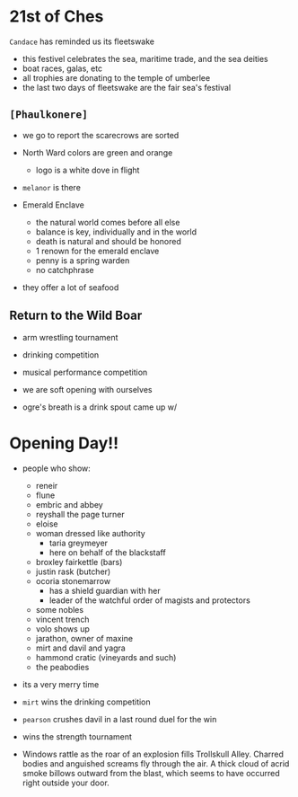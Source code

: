 # 21st of Ches
`Candace` has reminded us its fleetswake
- this festivel celebrates the sea, maritime trade, and the sea deities
- boat races, galas, etc
- all trophies are donating to the temple of umberlee
- the last two days of fleetswake are the fair sea's festival

## `[Phaulkonere]`
- we go to report the scarecrows are sorted

- North Ward colors are green and orange
    - logo is a white dove in flight

- `melanor` is there

- Emerald Enclave
    - the  natural world comes before all else
    - balance is key, individually and in the world
    - death is natural and should be honored
    - 1 renown for the emerald enclave
    - penny is a spring warden
    - no catchphrase
- they offer a lot of seafood

## Return to the Wild Boar
- arm wrestling tournament
- drinking competition
- musical performance competition

- we are soft opening with ourselves

- ogre's breath is a drink spout came up w/

# Opening Day!!
- people who show:
    - reneir
    - flune
    - embric and abbey
    - reyshall the page turner
    - eloise
    - woman dressed like authority
        - taria greymeyer
        - here on behalf of the blackstaff
    - broxley fairkettle (bars)
    - justin rask (butcher)
    - ocoria stonemarrow
        - has a shield guardian with her
        - leader of the watchful order of magists and protectors
    - some nobles
    - vincent trench
    - volo shows up
    - jarathon, owner of maxine
    - mirt and davil and yagra
    - hammond cratic (vineyards and such)
    - the peabodies

- its a very merry time
- `mirt` wins the drinking competition
- `pearson` crushes davil in a last round duel for the win
- wins the strength tournament

- Windows rattle as the roar of an explosion fills Trollskull Alley. Charred bodies and anguished screams fly through the air. A thick cloud of acrid smoke billows outward from the blast, which seems to have occurred right outside your door.
